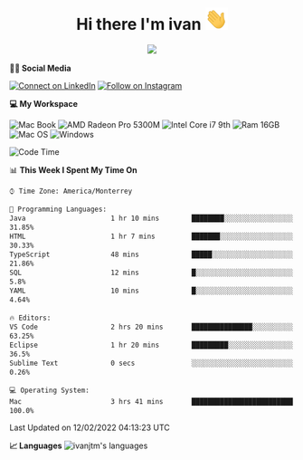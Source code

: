 <h1 align="center">Hi there I'm ivan <img src="https://raw.githubusercontent.com/ABSphreak/ABSphreak/master/gifs/Hi.gif" width="40px" /></h1>
<div align="center">
<img src="http://github-readme-streak-stats.herokuapp.com?user=ivanjtm&hide_border=true&background=00000000&border=FFFFFF00&sideNums=A8A8A8&sideLabels=A8A8A8&currStreakNum=FFC93C&dates=A8A8A8)](https://git.io/streak-stats"/>
</div>

**👦🏻 Social Media**

[![Connect on LinkedIn](https://img.shields.io/badge/LinkedIn-%230077B5.svg?&style=flat-square&logo=linkedin&logoColor=white)](https://www.linkedin.com/in/ivanjtm)
[![Follow on Instagram](https://img.shields.io/badge/Instagram-E4405F?style=flat-square&logo=instagram&logoColor=white)](https://www.instagram.com/ivanjtm)

**💻 My Workspace**

![Mac Book](https://img.shields.io/badge/Apple-MacBook_Pro_2019-999999?style=flat-square&logo=apple&logoColor=white)
![AMD Radeon Pro 5300M](https://img.shields.io/badge/AMD-Radeon_Pro_5300M-ED1C24?style=flat-square&logo=amd&logoColor=white)
![Intel Core i7 9th](https://img.shields.io/badge/Intel-Core_i7_9th-0071C5?style=flat-square&logo=intel&logoColor=white)
![Ram 16GB](https://img.shields.io/badge/RAM-16GB-230071C5?style=flat-square&logoColor=white)
![Mac OS](https://img.shields.io/badge/Mac%20OS-000000?style=flat-square&logo=apple&logoColor=white)
![Windows](https://img.shields.io/badge/Windows-0078D6?style=flat-square&logo=windows&logoColor=white)


<!--START_SECTION:waka-->
![Code Time](http://img.shields.io/badge/Code%20Time-596%20hrs%2034%20mins-blue)

📊 **This Week I Spent My Time On** 

```text
⌚︎ Time Zone: America/Monterrey

💬 Programming Languages: 
Java                     1 hr 10 mins        ████████░░░░░░░░░░░░░░░░░   31.85% 
HTML                     1 hr 7 mins         ███████░░░░░░░░░░░░░░░░░░   30.33% 
TypeScript               48 mins             █████░░░░░░░░░░░░░░░░░░░░   21.86% 
SQL                      12 mins             █░░░░░░░░░░░░░░░░░░░░░░░░   5.8% 
YAML                     10 mins             █░░░░░░░░░░░░░░░░░░░░░░░░   4.64%

🔥 Editors: 
VS Code                  2 hrs 20 mins       ███████████████░░░░░░░░░░   63.25% 
Eclipse                  1 hr 20 mins        █████████░░░░░░░░░░░░░░░░   36.5% 
Sublime Text             0 secs              ░░░░░░░░░░░░░░░░░░░░░░░░░   0.26%

💻 Operating System: 
Mac                      3 hrs 41 mins       █████████████████████████   100.0%

```


 Last Updated on 12/02/2022 04:13:23 UTC
<!--END_SECTION:waka-->
**📈 Languages**
 ![ivanjtm's languages](https://wakatime.com/share/@ivanjtm/a32f83c6-d0c9-49a4-a5ae-d0440b950377.svg)
